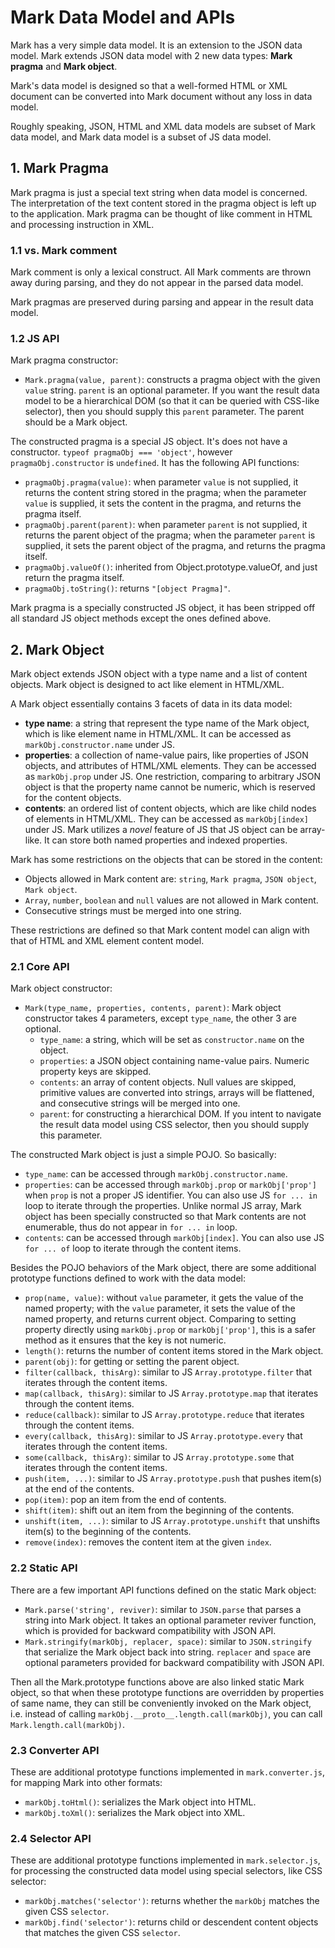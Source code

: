# Mark Data Model and APIs

Mark has a very simple data model. It is an extension to the JSON data model. Mark extends JSON data model with 2 new data types: **Mark pragma** and **Mark object**.

Mark's data model is designed so that a well-formed HTML or XML document can be converted into Mark document without any loss in data model.

Roughly speaking, JSON, HTML and XML data models are subset of Mark data model, and Mark data model is a subset of JS data model.

## 1. Mark Pragma

Mark pragma is just a special text string when data model is concerned. The interpretation of the text content stored in the pragma object is left up to the application. Mark pragma can be thought of like comment in HTML and processing instruction in XML.

### 1.1 vs. Mark comment

Mark comment is only a lexical construct. All Mark comments are thrown away during parsing, and they do not appear in the parsed data model.

Mark pragmas are preserved during parsing and appear in the result data model.

### 1.2 JS API

Mark pragma constructor:

- `Mark.pragma(value, parent)`: constructs a pragma object with the given `value` string. `parent` is an optional parameter. If you want the result data model to be a hierarchical DOM (so that it can be queried with CSS-like selector), then you should supply this `parent` parameter. The parent should be a Mark object.

The constructed pragma is a special JS object. It's does not have a constructor. `typeof pragmaObj === 'object'`, however `pragmaObj.constructor` is `undefined`. It has the following API functions:

- `pragmaObj.pragma(value)`: when parameter `value` is not supplied, it returns the content string stored in the pragma; when the parameter `value` is supplied, it sets the content in the pragma, and returns the pragma itself.
- `pragmaObj.parent(parent)`:  when parameter `parent` is not supplied, it returns the parent object of the pragma; when the parameter `parent` is supplied, it sets the parent object of the pragma, and returns the pragma itself.
- `pragmaObj.valueOf()`: inherited from Object.prototype.valueOf, and just return the pragma itself.
- `pragmaObj.toString()`: returns `"[object Pragma]"`.

Mark pragma is a specially constructed JS object, it has been stripped off all standard JS object methods except the ones defined above.

## 2. Mark Object

Mark object extends JSON object with a type name and a list of content objects. Mark object is designed to act like element in HTML/XML.

A Mark object essentially contains 3 facets of data in its data model:

- **type name**: a string that represent the type name of the Mark object, which is like element name in HTML/XML. It can be accessed as `markObj.constructor.name` under JS.
- **properties**: a collection of name-value pairs, like properties of JSON objects, and attributes of HTML/XML elements. They can be accessed as `markObj.prop` under JS. One restriction, comparing to arbitrary JSON object is that the property name cannot be numeric, which is reserved for the content objects.
- **contents**: an ordered list of content objects, which are like child nodes of elements in HTML/XML. They can be accessed as `markObj[index]` under JS. Mark utilizes a *novel* feature of JS that JS object can be array-like. It can store both named properties and indexed properties.

Mark has some restrictions on the objects that can be stored in the content:

- Objects allowed in Mark content are: `string`, `Mark pragma`, `JSON object`, `Mark object`.
- `Array`, `number`, `boolean` and `null` values are not allowed in Mark content.
- Consecutive strings must be merged into one string.

These restrictions are defined so that Mark content model can align with that of HTML and XML element content model.

### 2.1 Core API

Mark object constructor:

- `Mark(type_name, properties, contents, parent)`: Mark object constructor takes 4 parameters, except `type_name`, the other 3 are optional.
  - `type_name`: a string, which will be set as `constructor.name` on the object.
  - `properties`: a JSON object containing name-value pairs. Numeric property keys are skipped.
  - `contents`: an array of content objects. Null values are skipped, primitive values are converted into strings, arrays will be flattened, and consecutive strings will be merged into one.
  - `parent`: for constructing a hierarchical DOM. If you intent to navigate the result data model using CSS selector, then you should supply this parameter.

The constructed Mark object is just a simple POJO. So basically:

- `type_name`: can be accessed through `markObj.constructor.name`.
- `properties`: can be accessed through `markObj.prop` or `markObj['prop']` when `prop` is not a proper JS identifier. You can also use JS `for ... in` loop to iterate through the properties. Unlike normal JS array, Mark object has been specially constructed so that Mark contents are not enumerable, thus do not appear in `for ... in` loop.
- `contents`: can be accessed through `markObj[index]`. You can also use JS `for ... of` loop to iterate through the content items.

Besides the POJO behaviors of the Mark object, there are some additional prototype functions defined to work with the data model:

- `prop(name, value)`: without `value` parameter, it gets the value of the named property; with the `value` parameter, it sets the value of the named property, and returns current object. Comparing to setting property directly using `markObj.prop` or `markObj['prop']`, this is a safer method as it ensures that the key is not numeric.
- `length()`: returns the number of content items stored in the Mark object.
- `parent(obj)`: for getting or setting the parent object.
- `filter(callback, thisArg)`: similar to JS `Array.prototype.filter` that iterates through the content items.
- `map(callback, thisArg)`: similar to JS `Array.prototype.map` that iterates through the content items.
- `reduce(callback)`: similar to JS `Array.prototype.reduce` that iterates through the content items.
- `every(callback, thisArg)`: similar to JS `Array.prototype.every` that iterates through the content items.
- `some(callback, thisArg)`: similar to JS `Array.prototype.some` that iterates through the content items.
- `push(item, ...)`: similar to JS `Array.prototype.push` that pushes item(s) at the end of the contents.
- `pop(item)`: pop an item from the end of contents.
- `shift(item)`: shift out an item from the beginning of the contents.
- `unshift(item, ...)`: similar to JS `Array.prototype.unshift` that unshifts item(s) to the beginning of the contents.
- `remove(index)`: removes the content item at the given `index`.

### 2.2 Static API

There are a few important API functions defined on the static Mark object:

- `Mark.parse('string', reviver)`: similar to `JSON.parse` that parses a string into Mark object. It takes an optional parameter reviver function, which is provided for backward compatibility with JSON API.
- `Mark.stringify(markObj, replacer, space)`: similar to `JSON.stringify` that serialize the Mark object back into string. `replacer` and `space` are optional parameters provided for backward compatibility with JSON API.

Then all the Mark.prototype functions above are also linked static Mark object, so that when these prototype functions are overridden by properties of same name, they can still be conveniently invoked on the Mark object, i.e. instead of calling `markObj.__proto__.length.call(markObj)`, you can call `Mark.length.call(markObj)`.

### 2.3 Converter API

These are additional prototype functions implemented in `mark.converter.js`, for mapping Mark into other formats:

- `markObj.toHtml()`: serializes the Mark object into HTML.
- `markObj.toXml()`: serializes the Mark object into XML.

### 2.4 Selector API

These are additional prototype functions implemented in `mark.selector.js`, for processing the constructed data model using special selectors, like CSS selector:

- `markObj.matches('selector')`: returns whether the `markObj` matches the given CSS `selector`.
- `markObj.find('selector')`: returns child or descendent content objects that matches the given CSS `selector`.



